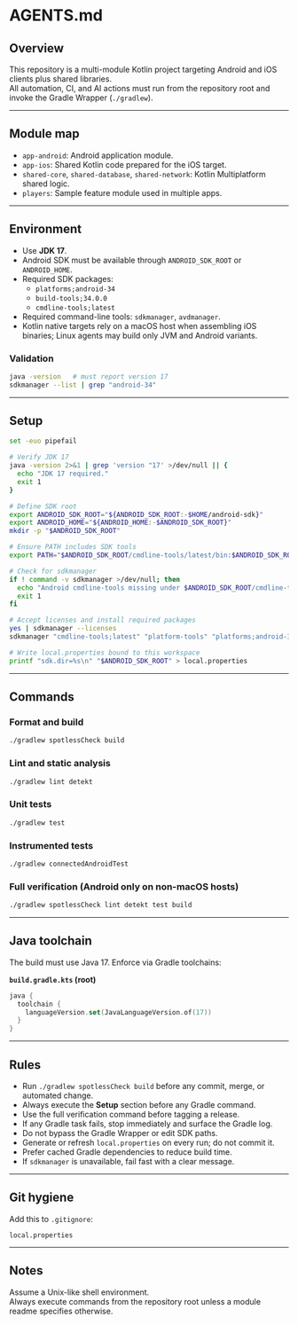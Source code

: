 # AGENTS.md

## Overview
This repository is a multi-module Kotlin project targeting Android and iOS clients plus shared libraries.  
All automation, CI, and AI actions must run from the repository root and invoke the Gradle Wrapper (`./gradlew`).

---

## Module map
- `app-android`: Android application module.
- `app-ios`: Shared Kotlin code prepared for the iOS target.
- `shared-core`, `shared-database`, `shared-network`: Kotlin Multiplatform shared logic.
- `players`: Sample feature module used in multiple apps.

---

## Environment
- Use **JDK 17**.
- Android SDK must be available through `ANDROID_SDK_ROOT` or `ANDROID_HOME`.
- Required SDK packages:
  - `platforms;android-34`
  - `build-tools;34.0.0`
  - `cmdline-tools;latest`
- Required command-line tools: `sdkmanager`, `avdmanager`.
- Kotlin native targets rely on a macOS host when assembling iOS binaries; Linux agents may build only JVM and Android variants.

### Validation
```bash
java -version   # must report version 17
sdkmanager --list | grep "android-34"
```

---

## Setup
```bash
set -euo pipefail

# Verify JDK 17
java -version 2>&1 | grep 'version "17' >/dev/null || {
  echo "JDK 17 required."
  exit 1
}

# Define SDK root
export ANDROID_SDK_ROOT="${ANDROID_SDK_ROOT:-$HOME/android-sdk}"
export ANDROID_HOME="${ANDROID_HOME:-$ANDROID_SDK_ROOT}"
mkdir -p "$ANDROID_SDK_ROOT"

# Ensure PATH includes SDK tools
export PATH="$ANDROID_SDK_ROOT/cmdline-tools/latest/bin:$ANDROID_SDK_ROOT/platform-tools:$PATH"

# Check for sdkmanager
if ! command -v sdkmanager >/dev/null; then
  echo "Android cmdline-tools missing under $ANDROID_SDK_ROOT/cmdline-tools/latest"
  exit 1
fi

# Accept licenses and install required packages
yes | sdkmanager --licenses
sdkmanager "cmdline-tools;latest" "platform-tools" "platforms;android-34" "build-tools;34.0.0"

# Write local.properties bound to this workspace
printf "sdk.dir=%s\n" "$ANDROID_SDK_ROOT" > local.properties
```

---

## Commands

### Format and build
```bash
./gradlew spotlessCheck build
```

### Lint and static analysis
```bash
./gradlew lint detekt
```

### Unit tests
```bash
./gradlew test
```

### Instrumented tests
```bash
./gradlew connectedAndroidTest
```

### Full verification (Android only on non-macOS hosts)
```bash
./gradlew spotlessCheck lint detekt test build
```

---

## Java toolchain
The build must use Java 17. Enforce via Gradle toolchains:

**`build.gradle.kts` (root)**
```kotlin
java {
  toolchain {
    languageVersion.set(JavaLanguageVersion.of(17))
  }
}
```

---

## Rules
- Run `./gradlew spotlessCheck build` before any commit, merge, or automated change.
- Always execute the **Setup** section before any Gradle command.
- Use the full verification command before tagging a release.
- If any Gradle task fails, stop immediately and surface the Gradle log.
- Do not bypass the Gradle Wrapper or edit SDK paths.
- Generate or refresh `local.properties` on every run; do not commit it.
- Prefer cached Gradle dependencies to reduce build time.
- If `sdkmanager` is unavailable, fail fast with a clear message.

---

## Git hygiene
Add this to `.gitignore`:
```
local.properties
```

---

## Notes
Assume a Unix-like shell environment.  
Always execute commands from the repository root unless a module readme specifies otherwise.

